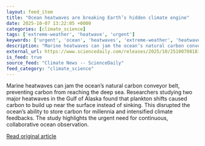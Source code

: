 ```yaml
---
layout: feed_item
title: "Ocean heatwaves are breaking Earth’s hidden climate engine"
date: 2025-10-07 13:22:05 +0000
categories: [climate_science]
tags: ['extreme-weather', 'heatwave', 'urgent']
keywords: ['urgent', 'ocean', 'heatwaves', 'extreme-weather', 'heatwave', 'breaking']
description: "Marine heatwaves can jam the ocean’s natural carbon conveyor belt, preventing carbon from reaching the deep sea"
external_url: https://www.sciencedaily.com/releases/2025/10/251007081819.htm
is_feed: true
source_feed: "Climate News -- ScienceDaily"
feed_category: "climate_science"
---
```


Marine heatwaves can jam the ocean’s natural carbon conveyor belt, preventing carbon from reaching the deep sea. Researchers studying two major heatwaves in the Gulf of Alaska found that plankton shifts caused carbon to build up near the surface instead of sinking. This disrupted the ocean’s ability to store carbon for millennia and intensified climate feedbacks. The study highlights the urgent need for continuous, collaborative ocean observation.

[Read original article](https://www.sciencedaily.com/releases/2025/10/251007081819.htm)
